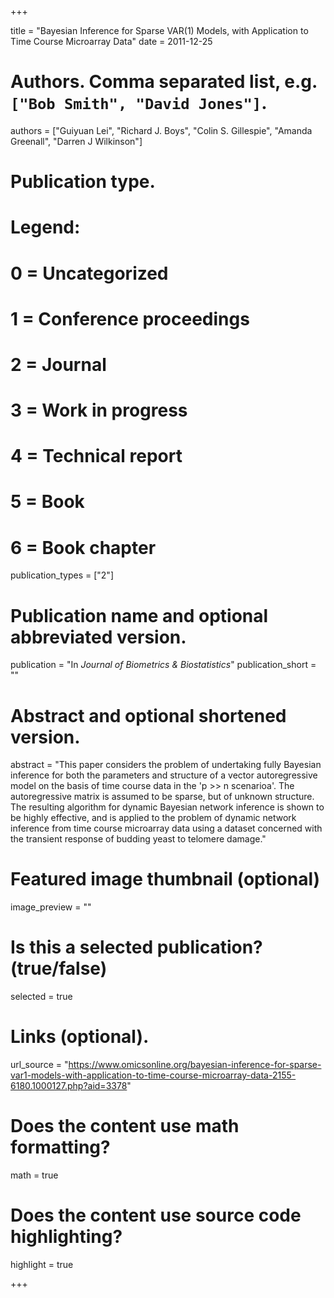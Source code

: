 +++

title = "Bayesian Inference for Sparse VAR(1) Models, with Application to Time Course Microarray Data"
date = 2011-12-25


# Authors. Comma separated list, e.g. `["Bob Smith", "David Jones"]`.
authors = ["Guiyuan Lei", "Richard J. Boys", "Colin S. Gillespie", "Amanda Greenall", "Darren J Wilkinson"]

# Publication type.
# Legend:
# 0 = Uncategorized
# 1 = Conference proceedings
# 2 = Journal
# 3 = Work in progress
# 4 = Technical report
# 5 = Book
# 6 = Book chapter
publication_types = ["2"]

# Publication name and optional abbreviated version.
publication = "In *Journal of Biometrics & Biostatistics*"
publication_short = ""

# Abstract and optional shortened version.
abstract = "This paper considers the problem of undertaking fully Bayesian inference for both the parameters and structure of a vector autoregressive model on the basis of time course data in the 'p >> n scenarioa'. The autoregressive matrix is assumed to be sparse, but of unknown structure. The resulting algorithm for dynamic Bayesian network inference is shown to be highly effective, and is applied to the problem of dynamic network inference from time course microarray data using a dataset concerned with the transient response of budding yeast to telomere damage."

# Featured image thumbnail (optional)
image_preview = ""

# Is this a selected publication? (true/false)
selected = true

# Links (optional).
url_source = "https://www.omicsonline.org/bayesian-inference-for-sparse-var1-models-with-application-to-time-course-microarray-data-2155-6180.1000127.php?aid=3378"

# Does the content use math formatting?
math = true

# Does the content use source code highlighting?
highlight = true

+++